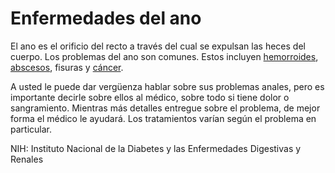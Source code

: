 Enfermedades del ano
====================


El ano es el orificio del recto a través del cual se expulsan las heces del cuerpo. Los problemas del ano son comunes. Estos incluyen [hemorroides](https://medlineplus.gov/spanish/hemorrhoids.html), [abscesos](https://medlineplus.gov/spanish/abscess.html), fisuras y [cáncer](https://medlineplus.gov/spanish/colorectalcancer.html).


A usted le puede dar vergüenza hablar sobre sus problemas anales, pero es importante decirle sobre ellos al médico, sobre todo si tiene dolor o sangramiento. Mientras más detalles entregue sobre el problema, de mejor forma el médico le ayudará. Los tratamientos varían según el problema en particular.


NIH: Instituto Nacional de la Diabetes y las Enfermedades Digestivas y Renales

